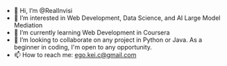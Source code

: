 - 👋 Hi, I’m @RealInvisi
- 👀 I’m interested in Web Development, Data Science, and AI Large Model Mediation
- 🌱 I’m currently learning Web Development in Coursera
- 💞️ I’m looking to collaborate on any project in Python or Java. As a beginner in coding, I'm open to any opportunity.
- 📫 How to reach me: ego.kei.c@gmail.com

<!---
RealInvisi/RealInvisi is a ✨ special ✨ repository because its `README.md` (this file) appears on your GitHub profile.
You can click the Preview link to take a look at your changes.
--->
